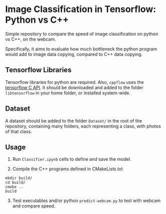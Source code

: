 # Image Classification in Tensorflow: Python vs C++ 

Simple repository to compare the speed of image classification on python vs C++, on the webcam. 

Specifically, it aims to evaluate how much bottleneck the python program would add to image data copying, compared to C++ data copying. 

## Tensorflow Libraries

Tensorflow libraries for python are required. Also, `cppflow` uses the [tensorflow C API](https://www.tensorflow.org/install/lang_c). It should be downloaded and added to the folder `libtensorflow` in your home folder, or installed system-wide.  

## Dataset

A dataset should be added to the folder `Dataset/` in the root of the repository, containing many folders, each representing a class, with photos of that class. 

## Usage 

1. Run `Classifier.ipynb` cells to define and save the model. 

2. Compile the C++ programs defined in CMakeLists.txt

```ssh
mkdir build/
cd build/
cmake ..
build
```

3. Test executables and/or python `predict-webcam.py` to test with webcam and compare speed. 